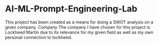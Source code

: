 # AI-ML-Prompt-Engineering-Lab
This project has been created as a means for doing a SWOT analysis on a given company.
Company
The company I have chosen for this project is Lockheed Martin due to its relevance for my given field as well as my own personal connection to lockheed.
